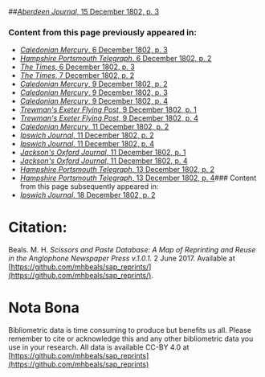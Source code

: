 ##[*Aberdeen Journal*, 15 December 1802, p. 3](https://mhbeals.github.io/sap_html/Aberdeen-Journal/Aberdeen-Journal-15-December-1802-p-3)

### Content from this page previously appeared in:
+ [*Caledonian Mercury*, 6 December 1802, p. 3](https://mhbeals.github.io/sap_html/Caledonian-Mercury/Caledonian-Mercury-6-December-1802-p-3)
+ [*Hampshire Portsmouth Telegraph*, 6 December 1802, p. 2](https://mhbeals.github.io/sap_html/Hampshire-Portsmouth-Telegraph/Hampshire-Portsmouth-Telegraph-6-December-1802-p-2)
+ [*The Times*, 6 December 1802, p. 3](https://mhbeals.github.io/sap_html/The-Times/The-Times-6-December-1802-p-3)
+ [*The Times*, 7 December 1802, p. 2](https://mhbeals.github.io/sap_html/The-Times/The-Times-7-December-1802-p-2)
+ [*Caledonian Mercury*, 9 December 1802, p. 2](https://mhbeals.github.io/sap_html/Caledonian-Mercury/Caledonian-Mercury-9-December-1802-p-2)
+ [*Caledonian Mercury*, 9 December 1802, p. 3](https://mhbeals.github.io/sap_html/Caledonian-Mercury/Caledonian-Mercury-9-December-1802-p-3)
+ [*Caledonian Mercury*, 9 December 1802, p. 4](https://mhbeals.github.io/sap_html/Caledonian-Mercury/Caledonian-Mercury-9-December-1802-p-4)
+ [*Trewman's Exeter Flying Post*, 9 December 1802, p. 1](https://mhbeals.github.io/sap_html/Trewman's-Exeter-Flying-Post/Trewman's-Exeter-Flying-Post-9-December-1802-p-1)
+ [*Trewman's Exeter Flying Post*, 9 December 1802, p. 4](https://mhbeals.github.io/sap_html/Trewman's-Exeter-Flying-Post/Trewman's-Exeter-Flying-Post-9-December-1802-p-4)
+ [*Caledonian Mercury*, 11 December 1802, p. 2](https://mhbeals.github.io/sap_html/Caledonian-Mercury/Caledonian-Mercury-11-December-1802-p-2)
+ [*Ipswich Journal*, 11 December 1802, p. 2](https://mhbeals.github.io/sap_html/Ipswich-Journal/Ipswich-Journal-11-December-1802-p-2)
+ [*Ipswich Journal*, 11 December 1802, p. 4](https://mhbeals.github.io/sap_html/Ipswich-Journal/Ipswich-Journal-11-December-1802-p-4)
+ [*Jackson's Oxford Journal*, 11 December 1802, p. 1](https://mhbeals.github.io/sap_html/Jackson's-Oxford-Journal/Jackson's-Oxford-Journal-11-December-1802-p-1)
+ [*Jackson's Oxford Journal*, 11 December 1802, p. 4](https://mhbeals.github.io/sap_html/Jackson's-Oxford-Journal/Jackson's-Oxford-Journal-11-December-1802-p-4)
+ [*Hampshire Portsmouth Telegraph*, 13 December 1802, p. 2](https://mhbeals.github.io/sap_html/Hampshire-Portsmouth-Telegraph/Hampshire-Portsmouth-Telegraph-13-December-1802-p-2)
+ [*Hampshire Portsmouth Telegraph*, 13 December 1802, p. 4](https://mhbeals.github.io/sap_html/Hampshire-Portsmouth-Telegraph/Hampshire-Portsmouth-Telegraph-13-December-1802-p-4)### Content from this page subsequently appeared in:
+ [*Ipswich Journal*, 18 December 1802, p. 2](https://mhbeals.github.io/sap_html/Ipswich-Journal/Ipswich-Journal-18-December-1802-p-2)
                    
# Citation: 

Beals. M. H. *Scissors and Paste Database: A Map of Reprinting and Reuse in the Anglophone Newspaper Press v.1.0.1.* 2 June 2017. Available at [https://github.com/mhbeals/sap_reprints/](https://github.com/mhbeals/sap_reprints/). 
                    
# Nota Bona

Bibliometric data is time consuming to produce but benefits us all. Please remember to cite or acknowledge this and any other bibliometric data you use in your research. All data is available CC-BY 4.0 at [https://github.com/mhbeals/sap_reprints](https://github.com/mhbeals/sap_reprints)